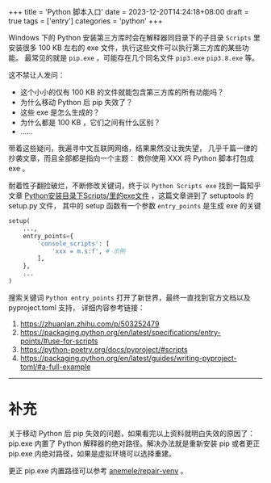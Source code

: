 +++
title = 'Python 脚本入口'
date = 2023-12-20T14:24:18+08:00
draft = true
tags = ['entry']
categories = 'python'
+++

Windows 下的 Python 安装第三方库时会在解释器同目录下的子目录 `Scripts` 里
安装很多 100 KB 左右的 exe 文件，执行这些文件可以执行第三方库的某些功能。
最常见的就是 `pip.exe` ，可能存在几个同名文件 `pip3.exe` `pip3.8.exe` 等。

<!--more-->

这不禁让人发问：

- 这个小小的仅有 100 KB 的文件就能包含第三方库的所有功能吗？
- 为什么移动 Python 后 pip 失效了？
- 这些 exe 是怎么生成的？
- 为什么都是 100 KB ，它们之间有什么区别？
- ……

带着这些疑问，我遍寻中文互联网网络，结果果然没让我失望，
几乎千篇一律的抄袭文章，而且全部都是指向一个主题：
教你使用 XXX 将 Python 脚本打包成 exe
。

耐着性子翻捡破烂，不断修改关键词，终于以 `Python Scripts exe` 找到一篇知乎文章
[Python安装目录下Scripts/里的exe文件](https://zhuanlan.zhihu.com/p/360502932) ，这篇文章讲到了 setuptools 的 setup.py 文件，
其中的 setup 函数有一个参数 `entry_points` 是生成 exe 的关键

```python
setup(
    ...,
    entry_points={
        'console_scripts': [
            'xxx = m.s:f', # 示例
        ],
    },
    ...
)
```

搜索关键词 `Python entry_points` 打开了新世界，最终一直找到官方文档以及 pyproject.toml 支持，
详细内容参考链接：

1. <https://zhuanlan.zhihu.com/p/503252479>
2. <https://packaging.python.org/en/latest/specifications/entry-points/#use-for-scripts>
3. <https://python-poetry.org/docs/pyproject/#scripts>
4. <https://packaging.python.org/en/latest/guides/writing-pyproject-toml/#a-full-example>

---

# 补充

关于移动 Python 后 pip 失效的问题，如果看完以上资料就明白失效的原因了： pip.exe 内置了 Python 解释器的绝对路径。解决办法就是重新安装 pip 或者更正 pip.exe 内绝对路径，如果是虚拟环境可以选择重建。

更正 pip.exe 内置路径可以参考 [anemele/repair-venv](https://github.com/anemele/repair-venv) 。